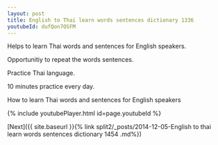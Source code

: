 ```yaml
---
layout: post
title: English to Thai learn words sentences dictionary 1336 
youtubeId: dufQon7OSFM
---
```

 
 
Helps to learn Thai words and sentences for English speakers.

Opportunitiy to repeat the words sentences. 

Practice Thai language. 
 
10 minutes practice every day. 
 
How to learn Thai words and sentences for English speakers 
 
{% include youtubePlayer.html id=page.youtubeId %}
 
 
[Next]({{ site.baseurl }}{% link  split2/_posts/2014-12-05-English to thai learn words sentences dictionary 1454 .md%})
 
